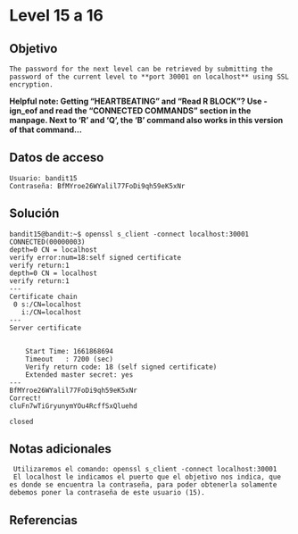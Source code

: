 # Level 15 a 16

## Objetivo
	The password for the next level can be retrieved by submitting the password of the current level to **port 30001 on localhost** using SSL encryption.

**Helpful note: Getting “HEARTBEATING” and “Read R BLOCK”? Use -ign_eof and read the “CONNECTED COMMANDS” section in the manpage. Next to ‘R’ and ‘Q’, the ‘B’ command also works in this version of that command…**
## Datos de acceso
	Usuario: bandit15
	Contraseña: BfMYroe26WYalil77FoDi9qh59eK5xNr
## Solución
	bandit15@bandit:~$ openssl s_client -connect localhost:30001
	CONNECTED(00000003)
	depth=0 CN = localhost
	verify error:num=18:self signed certificate
	verify return:1
	depth=0 CN = localhost
	verify return:1
	---
	Certificate chain
	 0 s:/CN=localhost
	   i:/CN=localhost
	---
	Server certificate
	
	
	    Start Time: 1661868694
	    Timeout   : 7200 (sec)
	    Verify return code: 18 (self signed certificate)
	    Extended master secret: yes
	---
	BfMYroe26WYalil77FoDi9qh59eK5xNr
	Correct!
	cluFn7wTiGryunymYOu4RcffSxQluehd
	
	closed
## Notas adicionales
	 Utilizaremos el comando: openssl s_client -connect localhost:30001
	 El localhost le indicamos el puerto que el objetivo nos indica, que es donde se encuentra la contraseña, para poder obtenerla solamente debemos poner la contraseña de este usuario (15). 
## Referencias 